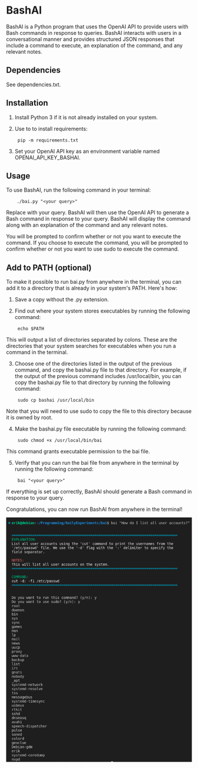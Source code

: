 # BashAI

BashAI is a Python program that uses the OpenAI API to provide users with Bash commands in response to queries. BashAI interacts with users in a conversational manner and provides structured JSON responses that include a command to execute, an explanation of the command, and any relevant notes.
## Dependencies

See dependencies.txt.

## Installation

1. Install Python 3 if it is not already installed on your system.
2. Use to to install requirements:

        pip -m requirements.txt

3. Set your OpenAI API key as an environment variable named OPENAI_API_KEY_BASHAI.

## Usage

To use BashAI, run the following command in your terminal:

        ./bai.py "<your query>"

Replace <your query> with your query. BashAI will then use the OpenAI API to generate a Bash command in response to your query. BashAI will display the command along with an explanation of the command and any relevant notes.

You will be prompted to confirm whether or not you want to execute the command. If you choose to execute the command, you will be prompted to confirm whether or not you want to use sudo to execute the command.

## Add to PATH (optional)

To make it possible to run bai.py from anywhere in the terminal, you can add it to a directory that is already in your system's PATH. Here's how:

1. Save a copy without the .py extension.
  
2. Find out where your system stores executables by running the following command:

        echo $PATH

This will output a list of directories separated by colons. These are the directories that your system searches for executables when you run a command in the terminal.

3. Choose one of the directories listed in the output of the previous command, and copy the bashai.py file to that directory. For example, if the output of the previous command includes /usr/local/bin, you can copy the bashai.py file to that directory by running the following command:

        sudo cp bashai /usr/local/bin

Note that you will need to use sudo to copy the file to this directory because it is owned by root.

4. Make the bashai.py file executable by running the following command:

        sudo chmod +x /usr/local/bin/bai

This command grants executable permission to the bai file.

5. Verify that you can run the bai file from anywhere in the terminal by running the following command:

        bai "<your query>"

If everything is set up correctly, BashAI should generate a Bash command in response to your query.

Congratulations, you can now run BashAI from anywhere in the terminal!


![Example](https://github.com/ESikich/DailyExperiments/blob/main/BashAI/screenshot.png?raw=true)
